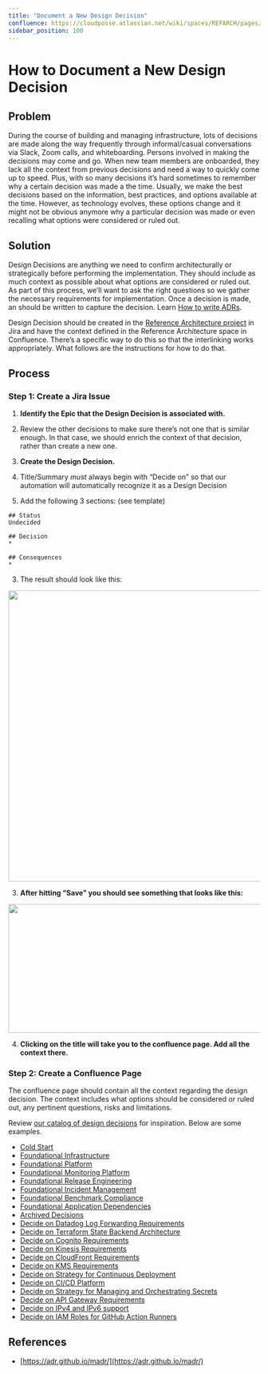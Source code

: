 ```yaml
---
title: "Document a New Design Decision"
confluence: https://cloudposse.atlassian.net/wiki/spaces/REFARCH/pages/1173454868/How+to+Document+a+New+Design+Decision
sidebar_position: 100
---
```


# How to Document a New Design Decision

## Problem

During the course of building and managing infrastructure, lots of decisions are made along the way frequently through informal/casual conversations via Slack, Zoom calls, and whiteboarding. Persons involved in making the decisions may come and go. When new team members are onboarded, they lack all the context from previous decisions and need a way to quickly come up to speed. Plus, with so many decisions it’s hard sometimes to remember why a certain decision was made a the time. Usually, we make the best decisions based on the information, best practices, and options available at the time. However, as technology evolves, these options change and it might not be obvious anymore why a particular decision was made or even recalling what options were considered or ruled out.

## Solution

Design Decisions are anything we need to confirm architecturally or strategically before performing the implementation. They should include as much context as possible about what options are considered or ruled out. As part of this process, we’ll want to ask the right questions so we gather the necessary requirements for implementation. Once a decision is made, an should be written to capture the decision. Learn [How to write ADRs](/reference-architecture/how-to-guides/tutorials/how-to-write-adrs).

Design Decision should be created in the [Reference Architecture project](https://cloudposse.atlassian.net/jira/software/c/projects/REFARCH/boards/24/roadmap) in Jira and have the context defined in the Reference Architecture space in Confluence. There’s a specific way to do this so that the interlinking works appropriately. What follows are the instructions for how to do that.

## Process

### Step 1: Create a Jira Issue

1. **Identify the Epic that the Design Decision is associated with.**

1. Review the other decisions to make sure there’s not one that is similar enough. In that case, we should enrich the context of that decision, rather than create a new one.

2. **Create the Design Decision.**

1. Title/Summary _must_ always begin with “Decide on” so that our automation will automatically recognize it as a Design Decision

2. Add the following 3 sections: (see template)

```
## Status
Undecided

## Decision
*

## Consequences
*

```

3. The result should look like this:

<img src="/assets/refarch/cleanshot-2021-10-13-at-11.55.47@2x-20211013-165605.png" height="583" width="901" /><br/>

3. **After hitting “Save” you should see something that looks like this:**

<img src="/assets/refarch/cleanshot-2021-10-13-at-12.00.51@2x-20211013-170108.png" height="258" width="927" /><br/>

4. **Clicking on the title will take you to the confluence page. Add all the context there.**

### Step 2: Create a Confluence Page

The confluence page should contain all the context regarding the design decision. The context includes what options should be considered or ruled out, any pertinent questions, risks and limitations.

Review [our catalog of design decisions](/reference-architecture/design-decisions) for inspiration. Below are some examples.

- [Cold Start](/reference-architecture/fundamentals/design-decisions/cold-start)
- [Foundational Infrastructure](/reference-architecture/fundamentals/design-decisions/foundational-infrastructure)
- [Foundational Platform](/reference-architecture/fundamentals/design-decisions/foundational-platform)
- [Foundational Monitoring Platform](/reference-architecture/fundamentals/design-decisions/foundational-monitoring-platform)
- [Foundational Release Engineering](/reference-architecture/fundamentals/design-decisions/foundational-release-engineering)
- [Foundational Incident Management](/reference-architecture/fundamentals/design-decisions/foundational-incident-management)
- [Foundational Benchmark Compliance](/reference-architecture/fundamentals/design-decisions/foundational-benchmark-compliance)
- [Foundational Application Dependencies](/reference-architecture/fundamentals/design-decisions/foundational-application-dependencies)
- [Archived Decisions](/reference-architecture/fundamentals/design-decisions/archived-decisions)
- [Decide on Datadog Log Forwarding Requirements](/reference-architecture/fundamentals/design-decisions/decide-on-datadog-log-forwarding-requirements)
- [Decide on Terraform State Backend Architecture](/reference-architecture/fundamentals/design-decisions/decide-on-terraform-state-backend-architecture)
- [Decide on Cognito Requirements](/reference-architecture/fundamentals/design-decisions/decide-on-cognito-requirements)
- [Decide on Kinesis Requirements](/reference-architecture/fundamentals/design-decisions/decide-on-kinesis-requirements)
- [Decide on CloudFront Requirements](/reference-architecture/fundamentals/design-decisions/decide-on-cloudfront-requirements)
- [Decide on KMS Requirements](/reference-architecture/fundamentals/design-decisions/decide-on-kms-requirements)
- [Decide on Strategy for Continuous Deployment](/reference-architecture/fundamentals/design-decisions/decide-on-strategy-for-continuous-deployment)
- [Decide on CI/CD Platform](/reference-architecture/fundamentals/design-decisions/decide-on-ci-cd-platform)
- [Decide on Strategy for Managing and Orchestrating Secrets](/reference-architecture/fundamentals/design-decisions/decide-on-strategy-for-managing-and-orchestrating-secrets)
- [Decide on API Gateway Requirements](/reference-architecture/fundamentals/design-decisions/decide-on-api-gateway-requirements)
- [Decide on IPv4 and IPv6 support](/reference-architecture/fundamentals/design-decisions/decide-on-ipv4-and-ipv6-support)
- [Decide on IAM Roles for GitHub Action Runners](/reference-architecture/fundamentals/design-decisions/decide-on-iam-roles-for-github-action-runners)

## References

- [https://adr.github.io/madr/](https://adr.github.io/madr/)


